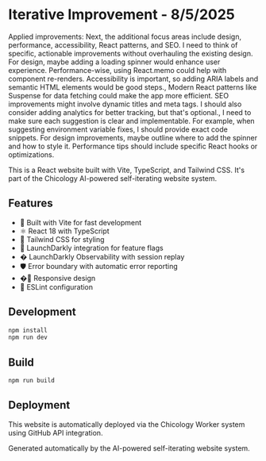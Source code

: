 # Iterative Improvement - 8/5/2025

Applied improvements: Next, the additional focus areas include design, performance, accessibility, React patterns, and SEO. I need to think of specific, actionable improvements without overhauling the existing design. For design, maybe adding a loading spinner would enhance user experience. Performance-wise, using React.memo could help with component re-renders. Accessibility is important, so adding ARIA labels and semantic HTML elements would be good steps., Modern React patterns like Suspense for data fetching could make the app more efficient. SEO improvements might involve dynamic titles and meta tags. I should also consider adding analytics for better tracking, but that's optional., I need to make sure each suggestion is clear and implementable. For example, when suggesting environment variable fixes, I should provide exact code snippets. For design improvements, maybe outline where to add the spinner and how to style it. Performance tips should include specific React hooks or optimizations.

This is a React website built with Vite, TypeScript, and Tailwind CSS. It's part of the Chicology AI-powered self-iterating website system.

## Features

- 🚀 Built with Vite for fast development
- ⚛️ React 18 with TypeScript
- 🎨 Tailwind CSS for styling
- 🚦 LaunchDarkly integration for feature flags
- � LaunchDarkly Observability with session replay
- 🛡️ Error boundary with automatic error reporting
- �📱 Responsive design
- 🔧 ESLint configuration

## Development

```bash
npm install
npm run dev
```

## Build

```bash
npm run build
```

## Deployment

This website is automatically deployed via the Chicology Worker system using GitHub API integration.

Generated automatically by the AI-powered self-iterating website system.
